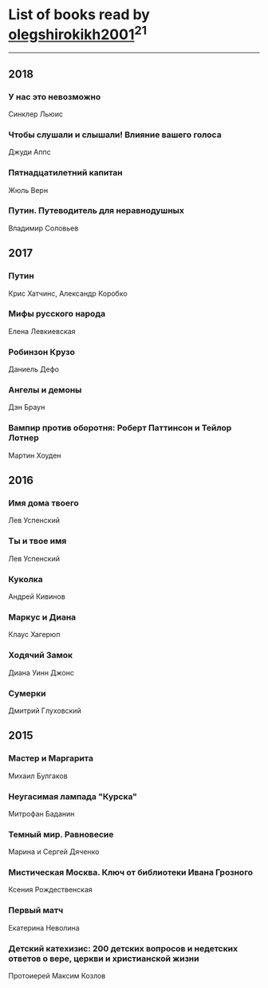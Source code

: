 # List of books read by [olegshirokikh2001](http://vk.com/id445474364)<sup>21</sup>
---

## 2018

### У нас это невозможно
Синклер Льюис


### Чтобы слушали и слышали! Влияние вашего голоса
Джуди Аппс


### Пятнадцатилетний капитан
Жюль Верн


### Путин. Путеводитель для неравнодушных
Владимир Соловьев



## 2017

### Путин
Крис Хатчинс, Александр Коробко


### Мифы русского народа
Елена Левкиевская


### Робинзон Крузо
Даниель Дефо


### Ангелы и демоны
Дэн Браун


### Вампир против оборотня: Роберт Паттинсон и Тейлор Лотнер
Мартин Хоуден



## 2016

### Имя дома твоего
Лев Успенский


### Ты и твое имя
Лев Успенский


### Куколка
Андрей Кивинов


### Маркус и Диана
Клаус Хагерюп


### Ходячий Замок
Диана Уинн Джонс


### Сумерки
Дмитрий Глуховский



## 2015

### Мастер и Маргарита
Михаил Булгаков


### Неугасимая лампада "Курска"
Митрофан Баданин


### Темный мир. Равновесие
Марина и Сергей Дяченко


### Мистическая Москва. Ключ от библиотеки Ивана Грозного
Ксения Рождественская


### Первый матч
Екатерина Неволина


### Детский катехизис: 200 детских вопросов и недетских ответов о вере, церкви и христианской жизни
Протоиерей Максим Козлов



